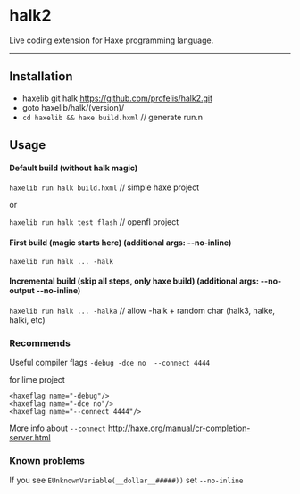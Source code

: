 # halk2

Live coding extension for Haxe programming language.

------

## Installation

- haxelib git halk https://github.com/profelis/halk2.git
- goto haxelib/halk/(version)/
- `cd haxelib && haxe build.hxml`  // generate run.n


## Usage

#### Default build (without halk magic)

`haxelib run halk build.hxml` // simple haxe project

or

`haxelib run halk test flash` // openfl project

#### First build (magic starts here) (additional args: --no-inline)

`haxelib run halk ... -halk`

#### Incremental build (skip all steps, only haxe build) (additional args: --no-output --no-inline)

`haxelib run halk ... -halka` // allow -halk + random char (halk3, halke, halki, etc)

### Recommends

Useful compiler flags `-debug -dce no  --connect 4444`

for lime project

```
<haxeflag name="-debug"/>
<haxeflag name="-dce no"/>
<haxeflag name="--connect 4444"/>
```

More info about `--connect` http://haxe.org/manual/cr-completion-server.html 

### Known problems

If you see `EUnknownVariable(__dollar__#####))` set `--no-inline`